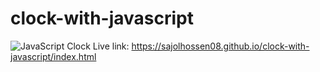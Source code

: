# clock-with-javascript
![JavaScript Clock](https://user-images.githubusercontent.com/75201066/136500547-bb5221e7-cdaf-465e-ac9e-cea7a4b16541.png)
Live link: https://sajolhossen08.github.io/clock-with-javascript/index.html
